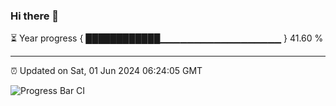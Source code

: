 ### Hi there 👋

⏳ Year progress { ████████████▁▁▁▁▁▁▁▁▁▁▁▁▁▁▁▁▁▁ } 41.60 %

---

⏰ Updated on Sat, 01 Jun 2024 06:24:05 GMT

![Progress Bar CI](https://github.com/ZhaoGui/ZhaoGui/workflows/Progress%20Bar%20CI/badge.svg)

